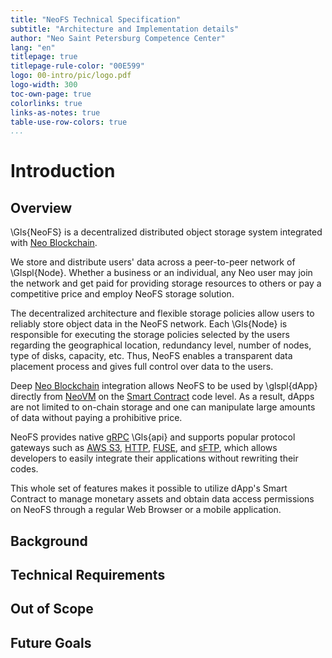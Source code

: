 ```yaml
---
title: "NeoFS Technical Specification"
subtitle: "Architecture and Implementation details"
author: "Neo Saint Petersburg Competence Center"
lang: "en"
titlepage: true
titlepage-rule-color: "00E599"
logo: 00-intro/pic/logo.pdf
logo-width: 300
toc-own-page: true
colorlinks: true
links-as-notes: true
table-use-row-colors: true
...
```


# Introduction

## Overview

\Gls{NeoFS} is a decentralized distributed object storage system integrated with [Neo Blockchain](https://neo.org).

We store and distribute users' data across a peer-to-peer network of \Glspl{Node}. Whether a business or an individual, any Neo user may join the network and get paid for providing storage resources to others or pay a competitive price and employ NeoFS storage solution.

The decentralized architecture and flexible storage policies allow users to reliably store object data in the NeoFS network. Each \Gls{Node} is responsible for executing the storage policies selected by the users regarding the geographical location, redundancy level, number of nodes, type of disks, capacity, etc. Thus, NeoFS enables a transparent data placement process and gives full control over data to the users.

Deep [Neo Blockchain](https://neo.org) integration allows NeoFS to be used by \glspl{dApp} directly from [NeoVM](https://docs.neo.org/docs/en-us/basic/technology/neovm.html) on the [Smart Contract](https://docs.neo.org/docs/en-us/basic/technology/neocontract.html) code level. As a result, dApps are not limited to on-chain storage and one can manipulate large amounts of data without paying a prohibitive price.

NeoFS provides native [gRPC](https://grpc.io) \Gls{api} and supports popular protocol gateways such as [AWS S3](https://docs.aws.amazon.com/AmazonS3/latest/API/Welcome.html), [HTTP](https://wikipedia.org/wiki/Hypertext_Transfer_Protocol), [FUSE](https://wikipedia.org/wiki/Filesystem_in_Userspace), and [sFTP](https://en.wikipedia.org/wiki/SSH_File_Transfer_Protocol), which allows developers to easily integrate their applications without rewriting their codes.

This whole set of features makes it possible to utilize dApp's Smart Contract to manage monetary assets and obtain data access permissions on NeoFS through a regular Web Browser or a mobile application.

## Background

## Technical Requirements

## Out of Scope

## Future Goals

